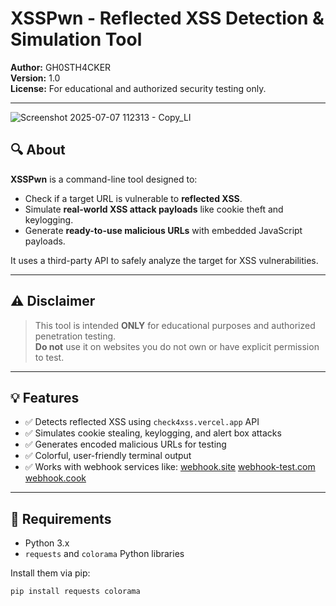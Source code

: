 # XSSPwn - Reflected XSS Detection & Simulation Tool

**Author:** GH0STH4CKER  
**Version:** 1.0  
**License:** For educational and authorized security testing only.

---
![Screenshot 2025-07-07 112313 - Copy_LI](https://github.com/user-attachments/assets/c621aee6-9c56-4e11-9f8d-d314cf91a0e3)


## 🔍 About

**XSSPwn** is a command-line tool designed to:
- Check if a target URL is vulnerable to **reflected XSS**.
- Simulate **real-world XSS attack payloads** like cookie theft and keylogging.
- Generate **ready-to-use malicious URLs** with embedded JavaScript payloads.

It uses a third-party API to safely analyze the target for XSS vulnerabilities.

---

## ⚠️ Disclaimer

> This tool is intended **ONLY** for educational purposes and authorized penetration testing.  
> **Do not** use it on websites you do not own or have explicit permission to test.

---

## 💡 Features

- ✅ Detects reflected XSS using `check4xss.vercel.app` API
- ✅ Simulates cookie stealing, keylogging, and alert box attacks
- ✅ Generates encoded malicious URLs for testing
- ✅ Colorful, user-friendly terminal output
- ✅ Works with webhook services like: [webhook.site](https://webhook.site) [webhook-test.com](https://webhook-test.com/) [webhook.cook](https://webhook.cool/)

---

## 🧰 Requirements

- Python 3.x
- `requests` and `colorama` Python libraries

Install them via pip:

```bash
pip install requests colorama
